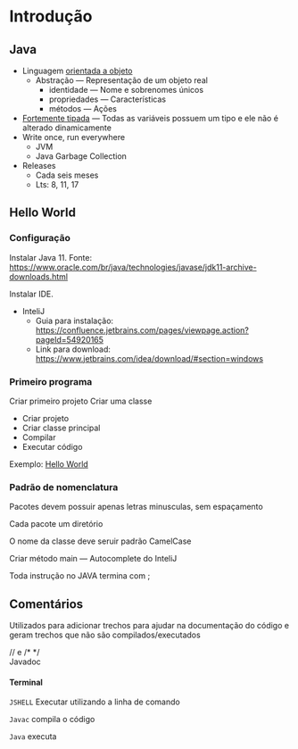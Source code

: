 # Introdução

## Java

* Linguagem [orientada a objeto](https://www.devmedia.com.br/os-4-pilares-da-programacao-orientada-a-objetos/9264)
    * Abstração — Representação de um objeto real
        * identidade — Nome e sobrenomes únicos
        * propriedades — Características
        * métodos — Ações
* [Fortemente tipada](https://pt.wikipedia.org/wiki/Linguagem_tipada) — Todas as variáveis possuem um tipo e ele não é
  alterado dinamicamente
* Write once, run everywhere
    * JVM
    * Java Garbage Collection
* Releases
    * Cada seis meses
    * Lts: 8, 11, 17

## Hello World

### Configuração

Instalar Java 11. Fonte: https://www.oracle.com/br/java/technologies/javase/jdk11-archive-downloads.html

Instalar IDE.

* InteliJ
    * Guia para instalação: https://confluence.jetbrains.com/pages/viewpage.action?pageId=54920165
    * Link para download: https://www.jetbrains.com/idea/download/#section=windows

### Primeiro programa

Criar primeiro projeto Criar uma classe

* Criar projeto
* Criar classe principal
* Compilar
* Executar código

Exemplo: [Hello World](/src/br/com/letscode/introducao/base/HelloWorld.java)

### Padrão de nomenclatura

Pacotes devem possuir apenas letras minusculas, sem espaçamento

Cada pacote um diretório

O nome da classe deve seruir padrão CamelCase

Criar método main — Autocomplete do InteliJ

Toda instrução no JAVA termina com ;

## Comentários

Utilizados para adicionar trechos para ajudar na documentação do código e geram trechos que não são
compilados/executados

// e /* */ <BR>
Javadoc <BR>

#### Terminal

`JSHELL` Executar utilizando a linha de comando

`Javac` compila o código

`Java` executa
